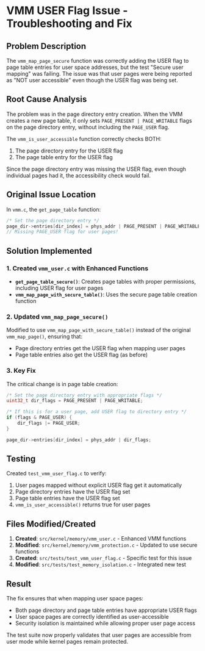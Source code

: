 # VMM USER Flag Issue - Troubleshooting and Fix

## Problem Description

The `vmm_map_page_secure` function was correctly adding the USER flag to page table entries for user space addresses, but the test "Secure user mapping" was failing. The issue was that user pages were being reported as "NOT user accessible" even though the USER flag was being set.

## Root Cause Analysis

The problem was in the page directory entry creation. When the VMM creates a new page table, it only sets `PAGE_PRESENT | PAGE_WRITABLE` flags on the page directory entry, without including the `PAGE_USER` flag.

The `vmm_is_user_accessible` function correctly checks BOTH:
1. The page directory entry for the USER flag
2. The page table entry for the USER flag

Since the page directory entry was missing the USER flag, even though individual pages had it, the accessibility check would fail.

## Original Issue Location

In `vmm.c`, the `get_page_table` function:
```c
/* Set the page directory entry */
page_dir->entries[dir_index] = phys_addr | PAGE_PRESENT | PAGE_WRITABLE;
// Missing PAGE_USER flag for user pages!
```

## Solution Implemented

### 1. Created `vmm_user.c` with Enhanced Functions

- **`get_page_table_secure()`**: Creates page tables with proper permissions, including USER flag for user pages
- **`vmm_map_page_with_secure_table()`**: Uses the secure page table creation function

### 2. Updated `vmm_map_page_secure()`

Modified to use `vmm_map_page_with_secure_table()` instead of the original `vmm_map_page()`, ensuring that:
- Page directory entries get the USER flag when mapping user pages
- Page table entries also get the USER flag (as before)

### 3. Key Fix

The critical change is in page table creation:
```c
/* Set the page directory entry with appropriate flags */
uint32_t dir_flags = PAGE_PRESENT | PAGE_WRITABLE;

/* If this is for a user page, add USER flag to directory entry */
if (flags & PAGE_USER) {
    dir_flags |= PAGE_USER;
}

page_dir->entries[dir_index] = phys_addr | dir_flags;
```

## Testing

Created `test_vmm_user_flag.c` to verify:
1. User pages mapped without explicit USER flag get it automatically
2. Page directory entries have the USER flag set
3. Page table entries have the USER flag set
4. `vmm_is_user_accessible()` returns true for user pages

## Files Modified/Created

1. **Created**: `src/kernel/memory/vmm_user.c` - Enhanced VMM functions
2. **Modified**: `src/kernel/memory/vmm_protection.c` - Updated to use secure functions
3. **Created**: `src/tests/test_vmm_user_flag.c` - Specific test for this issue
4. **Modified**: `src/tests/test_memory_isolation.c` - Integrated new test

## Result

The fix ensures that when mapping user space pages:
- Both page directory and page table entries have appropriate USER flags
- User space pages are correctly identified as user-accessible
- Security isolation is maintained while allowing proper user page access

The test suite now properly validates that user pages are accessible from user mode while kernel pages remain protected.